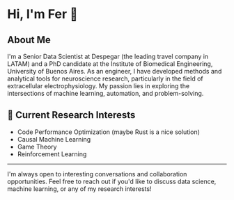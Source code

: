 # Hi, I'm Fer 👋

## About Me
I'm a Senior Data Scientist at Despegar (the leading travel company in LATAM) and a PhD candidate at the Institute of Biomedical Engineering, University of Buenos Aires. As an engineer, I have developed methods and analytical tools for neuroscience research, particularly in the field of extracellular electrophysiology. My passion lies in exploring the intersections of machine learning, automation, and problem-solving.


## 🌱 Current Research Interests
- Code Performance Optimization (maybe Rust is a nice solution)
- Causal Machine Learning
- Game Theory
- Reinforcement Learning

---

I'm always open to interesting conversations and collaboration opportunities. Feel free to reach out if you'd like to discuss data science, machine learning, or any of my research interests!
